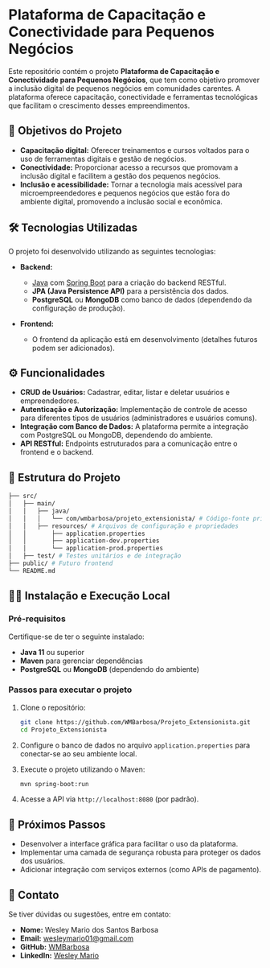 # Plataforma de Capacitação e Conectividade para Pequenos Negócios

Este repositório contém o projeto **Plataforma de Capacitação e Conectividade para Pequenos Negócios**, que tem como objetivo promover a inclusão digital de pequenos negócios em comunidades carentes. A plataforma oferece capacitação, conectividade e ferramentas tecnológicas que facilitam o crescimento desses empreendimentos.

## 🚀 Objetivos do Projeto

- **Capacitação digital:** Oferecer treinamentos e cursos voltados para o uso de ferramentas digitais e gestão de negócios.
- **Conectividade:** Proporcionar acesso a recursos que promovam a inclusão digital e facilitem a gestão dos pequenos negócios.
- **Inclusão e acessibilidade:** Tornar a tecnologia mais acessível para microempreendedores e pequenos negócios que estão fora do ambiente digital, promovendo a inclusão social e econômica.

## 🛠️ Tecnologias Utilizadas

O projeto foi desenvolvido utilizando as seguintes tecnologias:

- **Backend:**
  - [Java](https://www.oracle.com/java/) com [Spring Boot](https://spring.io/projects/spring-boot) para a criação do backend RESTful.
  - **JPA (Java Persistence API)** para a persistência dos dados.
  - **PostgreSQL** ou **MongoDB** como banco de dados (dependendo da configuração de produção).
  
- **Frontend:**
  - O frontend da aplicação está em desenvolvimento (detalhes futuros podem ser adicionados).

## ⚙️ Funcionalidades

- **CRUD de Usuários:** Cadastrar, editar, listar e deletar usuários e empreendedores.
- **Autenticação e Autorização:** Implementação de controle de acesso para diferentes tipos de usuários (administradores e usuários comuns).
- **Integração com Banco de Dados:** A plataforma permite a integração com PostgreSQL ou MongoDB, dependendo do ambiente.
- **API RESTful:** Endpoints estruturados para a comunicação entre o frontend e o backend.

## 📂 Estrutura do Projeto

```bash
├── src/
│   ├── main/
│   │   ├── java/
│   │   │   └── com/wmbarbosa/projeto_extensionista/ # Código-fonte principal
│   │   ├── resources/ # Arquivos de configuração e propriedades
│   │       ├── application.properties
│   │       ├── application-dev.properties
│   │       └── application-prod.properties
│   ├── test/ # Testes unitários e de integração
├── public/ # Futuro frontend
└── README.md
```

## 🧑‍💻 Instalação e Execução Local

### Pré-requisitos

Certifique-se de ter o seguinte instalado:

- **Java 11** ou superior
- **Maven** para gerenciar dependências
- **PostgreSQL** ou **MongoDB** (dependendo do ambiente)

### Passos para executar o projeto

1. Clone o repositório:
   ```bash
   git clone https://github.com/WMBarbosa/Projeto_Extensionista.git
   cd Projeto_Extensionista
   ```

2. Configure o banco de dados no arquivo `application.properties` para conectar-se ao seu ambiente local.

3. Execute o projeto utilizando o Maven:
   ```bash
   mvn spring-boot:run
   ```

4. Acesse a API via `http://localhost:8080` (por padrão).

## 📝 Próximos Passos

- Desenvolver a interface gráfica para facilitar o uso da plataforma.
- Implementar uma camada de segurança robusta para proteger os dados dos usuários.
- Adicionar integração com serviços externos (como APIs de pagamento).

## 📧 Contato

Se tiver dúvidas ou sugestões, entre em contato:

- **Nome:** Wesley Mario dos Santos Barbosa
- **Email:** [wesleymario01@gmail.com](mailto:wesleymario01@gmail.com)
- **GitHub:** [WMBarbosa](https://github.com/WMBarbosa)
- **LinkedIn:** [Wesley Mario](https://www.linkedin.com/in/wesley-mario/)
